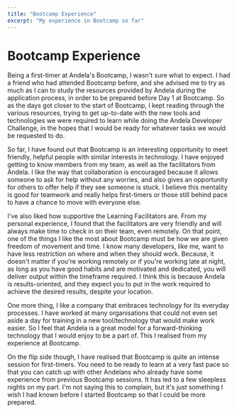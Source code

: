```yaml
---
title: "Bootcamp Experience"
excerpt: "My experience in Bootcamp so far"
---
```


# Bootcamp Experience

Being a first-timer at Andela's Bootcamp, I wasn't sure what to expect. I had a friend who had attended Bootcamp before, and she advised me to try as much as I can to study the resources provided by Andela during the application process, in order to be prepared before Day 1 at Bootcamp. So as the days got closer to the start of Bootcamp, I kept reading through the various resources, trying to get up-to-date with the new tools and technologies we were required to learn while doing the Andela Developer Challenge, in the hopes that I would be ready for whatever tasks we would be requested to do.

So far, I have found out that Bootcamp is an interesting opportunity to meet friendly, helpful people with similar interests in technology. I have enjoyed getting to know members from my team, as well as the facilitators from Andela. I like the way that collaboration is encouraged because it allows someone to ask for help without any worries, and also gives an opportunity for others to offer help if they see someone is stuck. I believe this mentality is good for teamwork and really helps first-timers or those still behind pace to have a chance to move with everyone else. 

I've also liked how supportive the Learning Facilitators are. From my personal experience, I found that the facilitators are very friendly and will always make time to check in on their team, even remotely. On that point, one of the things I like the most about Bootcamp must be how we are given freedom of movement and time. I know many developers, like me, want to have less restriction on where and when they should work. Because, it doesn't matter if you're working remotely or if you're working late at night, as long as you have good habits and are motivated and dedicated, you will deliver output within the timeframe required. I think this is because Andela is results-oriented, and they expect you to put in the work required to achieve the desired results, despite your location.

One more thing, I like a company that embraces technology for its everyday processes. I have worked at many organisations that could not even set aside a day for training in a new tool/technology that would make work easier. So I feel that Andela is a great model for a forward-thinking technology that I would enjoy to be a part of. This I realised from my experience at Bootcamp.

On the flip side though, I have realised that Bootcamp is quite an intense session for first-timers. You need to be ready to learn at a very fast pace so that you can catch up with other Andelans who already have some experience from previous Bootcamp sessions. It has led to a few sleepless nights on my part. I'm not saying this to complain, but it's just something I wish I had known before I started Bootcamp so that I could be more prepared.
